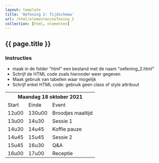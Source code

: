```yaml
---
layout: template
title: 'Oefening 2: Tijdschema'
url: /html/elementen/oefening_2
collection: [html, elementen]
---
```


## {{ page.title }}

<div class="highlight">
    <h3>Instructies</h3>
    <ul>
        <li>maak in de folder "html" een bestand met de naam "oefening_2.html"</li>
        <li>Schrijf de HTML code zoals hieronder weer gegeven</li>
        <li>Maak gebruik van tabellen waar mogelijk</li>
        <li>Schrijf enkel HTML code: gebruik geen class of style attribuut</li>
    </ul>
</div>

<table>
<tr>
    <th colspan="3">Maandag 18 oktober 2021</th>
<tr>
<tr>
    <td>Start</td><td>Einde</td><td>Event</td>
<tr>
<tr>
    <td>12u00</td><td>130u00</td><td>Broodjes maaltijd</td>
<tr>
<tr>
    <td>13u00</td><td>14u30</td><td>Sessie 1</td>
<tr>
<tr>
    <td>14u30</td><td>14u45</td><td>Koffie pauze</td>
<tr>
<tr>
    <td>14u45</td><td>15u45</td><td>Sessie 2</td>
<tr>
<tr>
    <td>15u45</td><td>16u30</td><td>Q&A</td>
<tr>
<tr>
    <td>16u00</td><td>17u00</td><td>Receptie</td>
<tr>
</table>